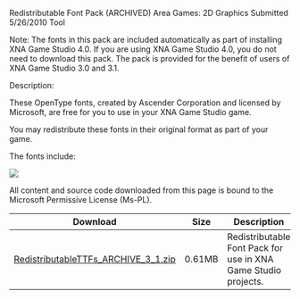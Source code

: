 Redistributable Font Pack (ARCHIVED)
Area
Games: 2D Graphics
Submitted
5/26/2010
Tool

Note: The fonts in this pack are included automatically as part of installing XNA Game Studio 4.0. If you are using XNA Game Studio 4.0, you do not need to download this pack. The pack is provided for the benefit of users of XNA Game Studio 3.0 and 3.1.

Description:

These OpenType fonts, created by Ascender Corporation and licensed by Microsoft, are free for you to use in your XNA Game Studio game.

You may redistribute these fonts in their original format as part of your game.

The fonts include:

![](https://github.com/DDReaper/XNAGameStudio/blob/master/Images/redistfonts.png)



All content and source code downloaded from this page is bound to the Microsoft Permissive License (Ms-PL).

Download | Size | Description
---|---|---|
[RedistributableTTFs_ARCHIVE_3_1.zip](https://github.com/DDReaper/XNAGameStudio/blob/master/Samples/RedistributableTTFs_ARCHIVE_3_1.zip?raw=true) | 0.61MB | Redistributable Font Pack for use in XNA Game Studio projects. 